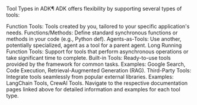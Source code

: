 Tool Types in ADK¶
ADK offers flexibility by supporting several types of tools:

Function Tools: Tools created by you, tailored to your specific application's needs.
Functions/Methods: Define standard synchronous functions or methods in your code (e.g., Python def).
Agents-as-Tools: Use another, potentially specialized, agent as a tool for a parent agent.
Long Running Function Tools: Support for tools that perform asynchronous operations or take significant time to complete.
Built-in Tools: Ready-to-use tools provided by the framework for common tasks. Examples: Google Search, Code Execution, Retrieval-Augmented Generation (RAG).
Third-Party Tools: Integrate tools seamlessly from popular external libraries. Examples: LangChain Tools, CrewAI Tools.
Navigate to the respective documentation pages linked above for detailed information and examples for each tool type.